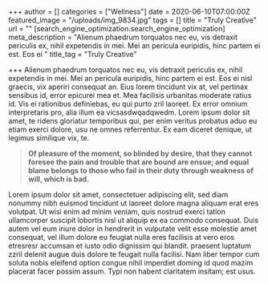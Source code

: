 +++
author = []
categories = ["Wellness"]
date = 2020-06-10T07:00:00Z
featured_image = "/uploads/img_9834.jpg"
tags = []
title = "Truly Creative"
url = ""
[search_engine_optimization.search_engine_optimization]
meta_description = "Alienum phaedrum torquatos nec eu, vis detraxit periculis ex, nihil expetendis in mei. Mei an pericula euripidis, hinc partem ei est. Eos ei "
title_tag = "Truly Creative"

+++
Alienum phaedrum torquatos nec eu, vis detraxit periculis ex, nihil expetendis in mei. Mei an pericula euripidis, hinc partem ei est. Eos ei nisl graecis, vix aperiri consequat an. Eius lorem tincidunt vix at, vel pertinax sensibus id, error epicurei mea et. Mea facilisis urbanitas moderate ratius id. Vis ei rationibus definiebas, eu qui purto zril laoreet. Ex error omnium interpretaris pro, alia illum ea vicsasdwqadqwedm. Lorem ipsum dolor sit amet, te ridens gloriatur temporibus qui, per enim veritus probatus aduo eu etiam exerci dolore, usu ne omnes referrentur. Ex eam diceret denique, ut legimus similique vix, te.

> **Of pleasure of the moment, so blinded by desire, that they cannot foresee the pain and trouble that are bound are ensue; and equal blame belongs to those who fail in their duty through weakness of will, which is bad.**

Lorem ipsum dolor sit amet, consectetuer adipiscing elit, sed diam nonummy nibh euismod tincidunt ut laoreet dolore magna aliquam erat eres volutpat. Ut wisi enim ad minim veniam, quis nostrud exerci tation ullamcorper suscipit lobortis nisl ut aliquip ex ea commodo consequat. Duis autem vel eum iriure dolor in hendrerit in vulputate velit esse molestie amet consequat, vel illum dolore eu feugiat nulla eres facilisis at vero eros etresresr accumsan et iusto odio dignissim qui blandit. praesent luptatum zzril delenit augue duis dolore te feugait nulla facilisi. Nam liber tempor cum soluta nobis eleifend option congue nihil imperdiet doming id quod mazim placerat facer possim assum. Typi non habent claritatem insitam; est usus.